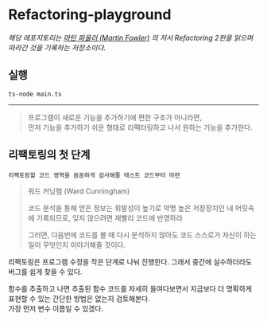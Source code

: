# Refactoring-playground

*해당 레포지토리는 [마틴 파울러 (Martin Fowler)](https://ko.wikipedia.org/wiki/마틴_파울러) 의 저서 Refactoring 2판을 읽으며 따라간 것을 기록하는 저장소이다.*

## 실행
```shell
ts-node main.ts
```

---

> 프로그램이 새로운 기능을 추가하기에 편한 구조가 아니라면,  
> 먼저 기능을 추가하기 쉬운 형태로 리팩터링하고 나서 원하는 기능을 추가한다.

## 리팩토링의 첫 단계
```text
리팩토링할 코드 영역을 꼼꼼하게 검사해줄 테스트 코드부터 마련
```

> 워드 커닝햄 (Ward Cunningham)
> 
> 코드 분석을 통해 얻은 정보는 휘발성이 높기로 악명 높은 저장장치인 내 머릿속에 기록되므로, 잊지 않으려면 재빨리 코드에 반영하라
> 
> 그러면, 다음번에 코드를 볼 때 다시 분석하지 않아도 코드 스스로가 자신이 하는 일이 무엇인지 이야기해줄 것이다.

리팩토링은 프로그램 수정을 작은 단계로 나눠 진행한다. 그래서 중간에 실수하더라도 버그를 쉽게 찾을 수 있다.

함수를 추출하고 나면 추출된 함수 코드를 자세히 들여다보면서 지금보다 더 명확하게 표현할 수 있는 간단한 방법은 없는지 검토해본다.  
가장 먼저 변수 이름일 수 있겠다.  
